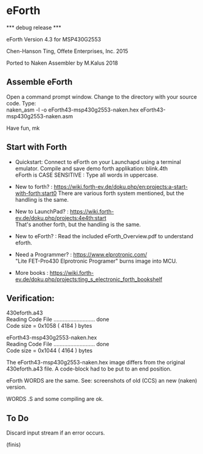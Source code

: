 # eForth

*** debug release ***

eForth Version 4.3 for MSP430G2553
 
Chen-Hanson Ting, Offete Enterprises, Inc. 2015

Ported to Naken Assembler by M.Kalus 2018


## Assemble eForth

Open a command prompt window. Change to the directory with your source code. Type:  
naken_asm -l -o eForth43-msp430g2553-naken.hex eForth43-msp430g2553-naken.asm

Have fun, mk

## Start with Forth

- Quickstart: Connect to eForth on your Launchapd using a terminal emulator. Compile and save demo forth applikation: blink.4th  
eForth is CASE SENSITIVE : Type all words in uppercase.

- New to forth? : https://wiki.forth-ev.de/doku.php/en:projects:a-start-with-forth:start0 
There are various forth system mentioned, but the handling is the same.

- New to LaunchPad? : https://wiki.forth-ev.de/doku.php/projects:4e4th:start  
That's another forth, but the handling is the same.

- New to eForth? : Read the included eForth_Overview.pdf to understand eforth.

- Need a Programmer? : https://www.elprotronic.com/  
"Lite FET-Pro430 Elprotronic Programer" burns image into MCU.

- More books : https://wiki.forth-ev.de/doku.php/projects:ting_s_electronic_forth_bookshelf

## Verification: 

430eforth.a43  
Reading Code File ........................... done  
Code size = 0x1058 ( 4184 ) bytes

eForth43-msp430g2553-naken.hex  
Reading Code File ........................... done  
Code size = 0x1044 ( 4164 ) bytes

The eForth43-msp430g2553-naken.hex image differs from the original 430eforth.a43 file. A code-block had to be put to an end position.

eForth WORDS are the same. See: screenshots of old (CCS) an new (naken) version.

WORDS .S and some compiling are ok.
 
## To Do

Discard input stream if an error occurs.

(finis)